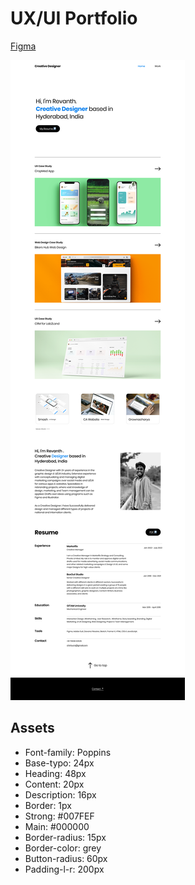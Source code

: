 # UX/UI Portfolio

[Figma](<https://www.figma.com/file/lLHfJgOuOvHpIOIaiFy3l6/My-Portfolio---Revanth-(Community)?node-id=0%3A1&t=ho9OdIWMjpvSAXn0-0>)

![Home.png](./assets/reference/Home.png)

## Assets

- Font-family: Poppins
- Base-typo: 24px
- Heading: 48px
- Content: 20px
- Description: 16px
- Border: 1px
- Strong: #007FEF
- Main: #000000
- Border-radius: 15px
- Border-color: grey
- Button-radius: 60px
- Padding-l-r: 200px
